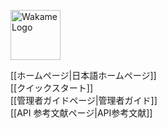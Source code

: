 <span class="align-right"><img src="/axsh/wakame-vdc/wiki/images/wakame-logo.png" alt="Wakame Logo" width="80" height="80"></span>
  
[[ホームページ|日本語ホームページ]]    
[[クイックスタート]]   
[[管理者ガイドページ|管理者ガイド]]   
[[API 参考文献ページ|API参考文献]]   
